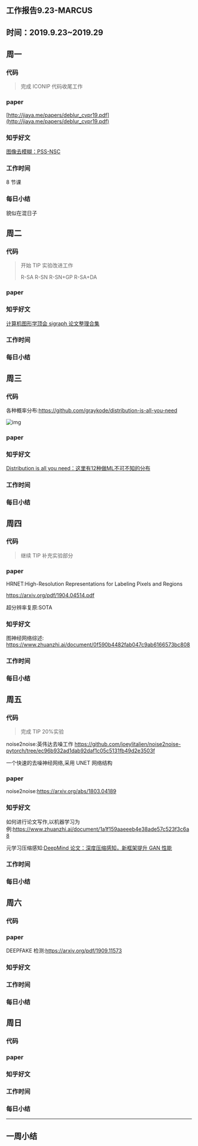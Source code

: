 ## 工作报告9.23-MARCUS

## 时间：2019.9.23~2019.29

## 周一

### 代码

> 完成 ICONIP 代码收尾工作

### paper

[http://jiaya.me/papers/deblur_cvpr19.pdf](http://jiaya.me/papers/deblur_cvpr19.pdf)



### 知乎好文

[图像去模糊：PSS-NSC](https://zhuanlan.zhihu.com/p/81378894)



### 工作时间

8 节课

### 每日小结

貌似在混日子

## 周二

### 代码

> 开始 TIP 实验改进工作
>
> R-SA              R-SN              R-SN+GP              R-SA+DA
>
> 

### paper



### 知乎好文

[计算机图形学顶会 sigraph 论文整理合集](http://kesen.realtimerendering.com/)

### 工作时间



### 每日小结

## 周三

### 代码

各种概率分布:https://github.com/graykode/distribution-is-all-you-need

![img](https://cy-1256894686.cos.ap-beijing.myqcloud.com/cy/2019-09-25-031137.png)

### paper



### 知乎好文

[Distribution is all you need：这里有12种做ML不可不知的分布](https://zhuanlan.zhihu.com/p/83578219)

### 工作时间



### 每日小结

## 周四

### 代码

> 继续 TIP 补充实验部分
>
> 

### paper

HRNET:High-Resolution Representations for Labeling Pixels and Regions

https://arxiv.org/pdf/1904.04514.pdf

超分辨率复原:SOTA

### 知乎好文

图神经网络综述: https://www.zhuanzhi.ai/document/0f590b4482fab047c9ab6166573bc808

### 工作时间



### 每日小结

## 周五

### 代码

>
>
>完成 TIP 20%实验

noise2noise:英伟达去噪工作
https://github.com/joeylitalien/noise2noise-pytorch/tree/ec96b932ad1dab92daf1c05c5131fb49d2e3503f

一个快速的去噪神经网络,采用 UNET 网络结构

### paper

noise2noise:https://arxiv.org/abs/1803.04189

### 知乎好文

如何进行论文写作,以机器学习为例:https://www.zhuanzhi.ai/document/1a1f159aaeeeb4e38ade57c523f3c6a8

元学习压缩感知:[DeepMind 论文：深度压缩感知，新框架提升 GAN 性能](https://zhuanlan.zhihu.com/p/66783753)

### 工作时间



### 每日小结

## 周六

### 代码



### paper

DEEPFAKE 检测:https://arxiv.org/pdf/1909.11573



### 知乎好文



### 工作时间



### 每日小结

## 周日

### 代码



### paper



### 知乎好文



### 工作时间



### 每日小结



------

## 一周小结